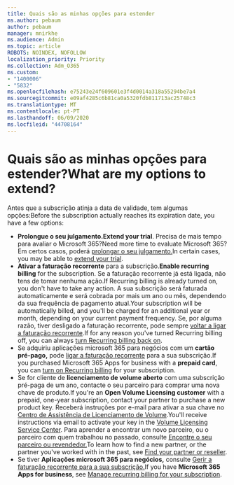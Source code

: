 ```yaml
---
title: Quais são as minhas opções para estender
ms.author: pebaum
author: pebaum
manager: mnirkhe
ms.audience: Admin
ms.topic: article
ROBOTS: NOINDEX, NOFOLLOW
localization_priority: Priority
ms.collection: Adm_O365
ms.custom:
- "1400006"
- "5832"
ms.openlocfilehash: e75243e24f609601e3f4d0014a318a55294be7a4
ms.sourcegitcommit: e09af4285c6b81ca0a5320fdb811713ac25748c3
ms.translationtype: MT
ms.contentlocale: pt-PT
ms.lasthandoff: 06/09/2020
ms.locfileid: "44708164"
---
```

# <a name="what-are-my-options-to-extend"></a><span data-ttu-id="ec00b-102">Quais são as minhas opções para estender?</span><span class="sxs-lookup"><span data-stu-id="ec00b-102">What are my options to extend?</span></span>

<span data-ttu-id="ec00b-103">Antes que a subscrição atinja a data de validade, tem algumas opções:</span><span class="sxs-lookup"><span data-stu-id="ec00b-103">Before the subscription actually reaches its expiration date, you have a few options:</span></span>

- <span data-ttu-id="ec00b-104">**Prolongue o seu julgamento.**</span><span class="sxs-lookup"><span data-stu-id="ec00b-104">**Extend your trial**.</span></span>  <span data-ttu-id="ec00b-105">Precisa de mais tempo para avaliar o Microsoft 365?</span><span class="sxs-lookup"><span data-stu-id="ec00b-105">Need more time to evaluate Microsoft 365?</span></span> <span data-ttu-id="ec00b-106">Em certos casos, poderá [prolongar o seu julgamento.](https://docs.microsoft.com/microsoft-365/commerce/extend-your-trial?view=o365-worldwide)</span><span class="sxs-lookup"><span data-stu-id="ec00b-106">In certain cases, you may be able to  [extend your trial](https://docs.microsoft.com/microsoft-365/commerce/extend-your-trial?view=o365-worldwide).</span></span>  
- <span data-ttu-id="ec00b-107">**Ativar a faturação recorrente** para a subscrição.</span><span class="sxs-lookup"><span data-stu-id="ec00b-107">**Enable recurring billing** for the subscription.</span></span> <span data-ttu-id="ec00b-108">Se a faturação recorrente já está ligada, não tens de tomar nenhuma ação.</span><span class="sxs-lookup"><span data-stu-id="ec00b-108">If Recurring billing is already turned on, you don't have to take any action.</span></span> <span data-ttu-id="ec00b-109">A sua subscrição será faturada automaticamente e será cobrada por mais um ano ou mês, dependendo da sua frequência de pagamento atual.</span><span class="sxs-lookup"><span data-stu-id="ec00b-109">Your subscription will be automatically billed, and you'll be charged for an additional year or month, depending on your current payment frequency.</span></span> <span data-ttu-id="ec00b-110">Se, por alguma razão, tiver desligado a faturação recorrente, pode sempre [voltar a ligar a faturação recorrente](https://docs.microsoft.com/microsoft-365/commerce/subscriptions/renew-your-subscription?view=o365-worldwide).</span><span class="sxs-lookup"><span data-stu-id="ec00b-110">If for any reason you've turned Recurring billing off, you can always  [turn Recurring billing back on](https://docs.microsoft.com/microsoft-365/commerce/subscriptions/renew-your-subscription?view=o365-worldwide).</span></span>
- <span data-ttu-id="ec00b-111">Se adquiriu aplicações microsoft 365 para negócios com um **cartão pré-pago,** pode [ligar a faturação recorrente](https://docs.microsoft.com/microsoft-365/commerce/subscriptions/renew-your-subscription?view=o365-worldwide) para a sua subscrição.</span><span class="sxs-lookup"><span data-stu-id="ec00b-111">If you purchased Microsoft 365 Apps for business with a  **prepaid card**, you can  [turn on Recurring billing](https://docs.microsoft.com/microsoft-365/commerce/subscriptions/renew-your-subscription?view=o365-worldwide)  for your subscription.</span></span>
- <span data-ttu-id="ec00b-112">Se for cliente de **licenciamento de volume aberto** com uma subscrição pré-paga de um ano, contacte o seu parceiro para comprar uma nova chave de produto.</span><span class="sxs-lookup"><span data-stu-id="ec00b-112">If you're an  **Open Volume Licensing customer**  with a prepaid, one-year subscription, contact your partner to purchase a new product key.</span></span> <span data-ttu-id="ec00b-113">Receberá instruções por e-mail para ativar a sua chave no [Centro de Assistência de Licenciamento de Volume](https://go.microsoft.com/fwlink/p/?LinkID=282016).</span><span class="sxs-lookup"><span data-stu-id="ec00b-113">You'll receive instructions via email to activate your key in the  [Volume Licensing Service Center](https://go.microsoft.com/fwlink/p/?LinkID=282016).</span></span> <span data-ttu-id="ec00b-114">Para aprender a encontrar um novo parceiro, ou o parceiro com quem trabalhou no passado, consulte [Encontre o seu parceiro ou revendedor.](https://docs.microsoft.com/microsoft-365/admin/manage/find-your-partner-or-reseller?view=o365-worldwide)</span><span class="sxs-lookup"><span data-stu-id="ec00b-114">To learn how to find a new partner, or the partner you've worked with in the past, see  [Find your partner or reseller](https://docs.microsoft.com/microsoft-365/admin/manage/find-your-partner-or-reseller?view=o365-worldwide).</span></span>
- <span data-ttu-id="ec00b-115">Se tiver **Aplicações microsoft 365 para negócios,** consulte [Gerir a faturação recorrente para a sua subscrição.](https://docs.microsoft.com/microsoft-365/commerce/subscriptions/renew-your-subscription?view=o365-worldwide)</span><span class="sxs-lookup"><span data-stu-id="ec00b-115">If you have  **Microsoft 365 Apps for business**, see  [Manage recurring billing for your subscription](https://docs.microsoft.com/microsoft-365/commerce/subscriptions/renew-your-subscription?view=o365-worldwide).</span></span>
